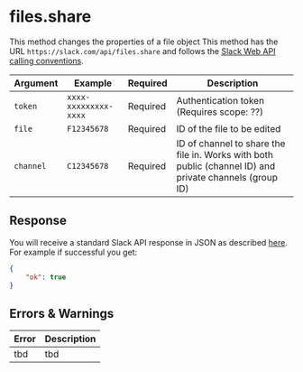 # files.share
This method changes the properties of a file object
This method has the URL `https://slack.com/api/files.share` and follows the [Slack Web API calling conventions](https://api.slack.com/web#basics).

Argument|Example|Required|Description
--------|-------|--------|-----------
`token`|`xxxx-xxxxxxxxx-xxxx`|Required|Authentication token (Requires scope: ??)
`file`|`F12345678`|Required|ID of the file to be edited
`channel`|`C12345678`|Required|ID of channel to share the file in. Works with both public (channel ID) and private channels (group ID)

## Response
You will receive a standard Slack API response in JSON as described [here](https://api.slack.com/web#basics). For example if successful you get:

```json
{
	"ok": true
}
```

## Errors & Warnings
Error|Description
--------|-------
tbd|tbd
